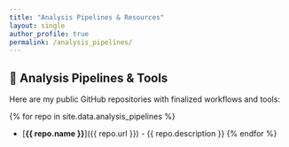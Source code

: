 ```yaml
---
title: "Analysis Pipelines & Resources"
layout: single
author_profile: true
permalink: /analysis_pipelines/
---
```


## 🔬 Analysis Pipelines & Tools

Here are my public GitHub repositories with finalized workflows and tools:

{% for repo in site.data.analysis_pipelines %}
- [**{{ repo.name }}**]({{ repo.url }}) - {{ repo.description }}
{% endfor %}
